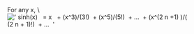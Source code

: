 For any x, \\
![' sinh(x)   = x   + (x\^3)/(3!)  + (x\^5)/(5!)  + ...  + (x\^(2 n +1)
)/( (2 n + 1)!)  + ...  '](../dictionary/equation_images/3934.1..png)
